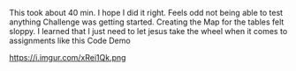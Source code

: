 ﻿This took about 40 min. I hope I did it right. Feels odd not being able to test anything
Challenge was getting started. Creating the Map for the tables felt sloppy.
I learned that I just need to let jesus take the wheel when it comes to assignments like this
Code Demo

https://i.imgur.com/xRei1Qk.png